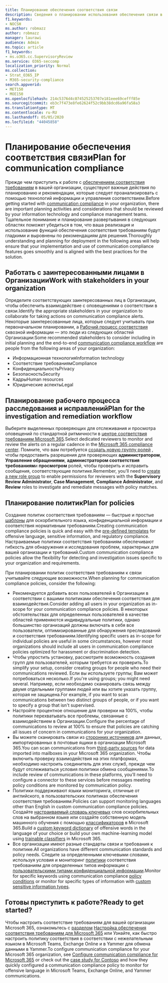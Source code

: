 ```yaml
---
title: Планирование обеспечения соответствия связи
description: Сведения о планировании использования обеспечения связи в Организации.
f1.keywords:
- NOCSH
ms.author: robmazz
author: robmazz
manager: laurawi
audience: Admin
ms.topic: article
f1_keywords:
- ms.o365.cc.SupervisoryReview
ms.service: O365-seccomp
localization_priority: Normal
ms.collection:
- Strat_O365_IP
- M365-security-compliance
search.appverid:
- MET150
- MOE150
ms.openlocfilehash: 214c5376d4c074525253707e181eee69cefff85e
ms.sourcegitcommit: eb3c7f473e8fe62624f52c9bb38dcd6a96fa58a3
ms.translationtype: MT
ms.contentlocale: ru-RU
ms.lasthandoff: 05/05/2020
ms.locfileid: "44045858"
---
```

# <a name="plan-for-communication-compliance"></a><span data-ttu-id="243a9-103">Планирование обеспечения соответствия связи</span><span class="sxs-lookup"><span data-stu-id="243a9-103">Plan for communication compliance</span></span>

<span data-ttu-id="243a9-104">Прежде чем приступить к работе с [обеспечением соответствия требованиям](communication-compliance.md) в вашей организации, существуют важные действия по планированию и рекомендации, которые следует проанализировать с помощью технологий информации и управления соответствием.</span><span class="sxs-lookup"><span data-stu-id="243a9-104">Before getting started with [communication compliance](communication-compliance.md) in your organization, there are important planning activities and considerations that should be reviewed by your information technology and compliance management teams.</span></span> <span data-ttu-id="243a9-105">Тщательное понимание и планирование развертывания в следующих областях поможет убедиться в том, что ваша реализация и использование функций обеспечения соответствия требованиям будут гладкими и выровнены по рекомендациям для решения.</span><span class="sxs-lookup"><span data-stu-id="243a9-105">Thoroughly understanding and planning for deployment in the following areas will help ensure that your implementation and use of communication compliance features goes smoothly and is aligned with the best practices for the solution.</span></span>

## <a name="work-with-stakeholders-in-your-organization"></a><span data-ttu-id="243a9-106">Работать с заинтересованными лицами в Организации</span><span class="sxs-lookup"><span data-stu-id="243a9-106">Work with stakeholders in your organization</span></span>

<span data-ttu-id="243a9-107">Определите соответствующих заинтересованных лиц в Организации, чтобы обеспечить взаимодействие с оповещениями о соответствии в связи.</span><span class="sxs-lookup"><span data-stu-id="243a9-107">Identify the appropriate stakeholders in your organization to collaborate for taking actions on communication compliance alerts.</span></span> <span data-ttu-id="243a9-108">Некоторые заинтересованные лица, которые следует учитывать при первоначальном планировании, а [Рабочий процесс соответствия](communication-compliance.md#workflow) сквозной информации — это люди из следующих областей Организации:</span><span class="sxs-lookup"><span data-stu-id="243a9-108">Some recommended stakeholders to consider including in initial planning and the end-to-end [communication compliance workflow](communication-compliance.md#workflow) are people from the following areas of your organization:</span></span>

- <span data-ttu-id="243a9-109">Информационная технология</span><span class="sxs-lookup"><span data-stu-id="243a9-109">Information technology</span></span>
- <span data-ttu-id="243a9-110">Соответствие требованиям</span><span class="sxs-lookup"><span data-stu-id="243a9-110">Compliance</span></span>
- <span data-ttu-id="243a9-111">Конфиденциальность</span><span class="sxs-lookup"><span data-stu-id="243a9-111">Privacy</span></span>
- <span data-ttu-id="243a9-112">Безопасность</span><span class="sxs-lookup"><span data-stu-id="243a9-112">Security</span></span>
- <span data-ttu-id="243a9-113">Кадры</span><span class="sxs-lookup"><span data-stu-id="243a9-113">Human resources</span></span>
- <span data-ttu-id="243a9-114">Юридические аспекты</span><span class="sxs-lookup"><span data-stu-id="243a9-114">Legal</span></span>

## <a name="plan-for-the-investigation-and-remediation-workflow"></a><span data-ttu-id="243a9-115">Планирование рабочего процесса расследования и исправлений</span><span class="sxs-lookup"><span data-stu-id="243a9-115">Plan for the investigation and remediation workflow</span></span>

<span data-ttu-id="243a9-116">Выберите выделенных проверяющих для отслеживания и просмотра оповещений по стандартной ритмичности в [центре соответствия требованиям Microsoft 365](https://compliance.microsoft.com/).</span><span class="sxs-lookup"><span data-stu-id="243a9-116">Select dedicated reviewers to monitor and review the alerts on a regular cadence in the [Microsoft 365 compliance center](https://compliance.microsoft.com/).</span></span> <span data-ttu-id="243a9-117">Помните, что вам потребуется [создать новую группу ролей](communication-compliance-configure.md#step-1-required-enable-permissions-for-communication-compliance) , чтобы предоставить разрешения для проверяющих **администратором**, **Управление обращениями**, **администратором соответствия требованиям**и **просмотром** ролей, чтобы проверить и исправить сообщения, соответствующие политике.</span><span class="sxs-lookup"><span data-stu-id="243a9-117">Remember, you’ll need to [create a new role group](communication-compliance-configure.md#step-1-required-enable-permissions-for-communication-compliance) to enable permissions for reviewers with the **Supervisory Review Administrator**, **Case Management**, **Compliance Administrator**, and **Review** roles to investigate and remediate messages with policy matches.</span></span>

## <a name="plan-for-policies"></a><span data-ttu-id="243a9-118">Планирование политик</span><span class="sxs-lookup"><span data-stu-id="243a9-118">Plan for policies</span></span>

<span data-ttu-id="243a9-119">Создание политик соответствия требованиям — быстрые и простые [шаблоны](communication-compliance-feature-reference.md#policy-templates) для оскорбительного языка, конфиденциальной информации и соответствия нормативным требованиям.</span><span class="sxs-lookup"><span data-stu-id="243a9-119">Creating communication compliance policies is quick and easy with the [pre-defined templates](communication-compliance-feature-reference.md#policy-templates) for offensive language, sensitive information, and regulatory compliance.</span></span> <span data-ttu-id="243a9-120">Настраиваемые политики соответствия требованиям обеспечивают гибкость для обнаружения и исследования проблем, характерных для вашей организации и требований.</span><span class="sxs-lookup"><span data-stu-id="243a9-120">Custom communication compliance policies allow the flexibility for detecting and investigation issues specific to your organization and requirements.</span></span>

<span data-ttu-id="243a9-121">При планировании политик соответствия требованиям к связи учитывайте следующие возможности.</span><span class="sxs-lookup"><span data-stu-id="243a9-121">When planning for communication compliance policies, consider the following:</span></span>

- <span data-ttu-id="243a9-122">Рекомендуется добавить всех пользователей в Организации в соответствии с вашими политиками обеспечения соответствия для взаимодействия.</span><span class="sxs-lookup"><span data-stu-id="243a9-122">Consider adding all users in your organization as in-scope for your communication compliance policies.</span></span> <span data-ttu-id="243a9-123">В некоторых обстоятельствах для определенных пользователей в качестве областей применяются индивидуальные политики, однако большинство организаций должны включать в себя все пользователи, оптимизированные для обнаружения преследований и соответствия требованиям.</span><span class="sxs-lookup"><span data-stu-id="243a9-123">Identifying specific users as in-scope for individual policies are useful in some circumstances, however most organizations should include all users in communication compliance policies optimized for harassment or discrimination detection.</span></span>
- <span data-ttu-id="243a9-124">Чтобы упростить установку, рассмотрите возможность создания групп для пользователей, которым требуется их проверить.</span><span class="sxs-lookup"><span data-stu-id="243a9-124">To simplify your setup, consider creating groups for people who need their communications reviewed.</span></span> <span data-ttu-id="243a9-125">Если вы используете группы; Вам может потребоваться несколько.</span><span class="sxs-lookup"><span data-stu-id="243a9-125">If you're using groups; you might need several.</span></span> <span data-ttu-id="243a9-126">Например, если необходимо сканировать связь между двумя отдельными группами людей или вы хотите указать группу, которая не защищена.</span><span class="sxs-lookup"><span data-stu-id="243a9-126">For example, if you want to scan communications between two distinct groups of people, or if you want to specify a group that isn't supervised.</span></span>
- <span data-ttu-id="243a9-127">Настройте процентное отношение для проверки на 100%, чтобы политики перехватывать все проблемы, связанные с взаимодействием в Организации.</span><span class="sxs-lookup"><span data-stu-id="243a9-127">Configure the percentage of communications to review at 100% to ensure that policies are catching all issues of concern in communications for your organization.</span></span>
- <span data-ttu-id="243a9-128">Вы можете сканировать связи из [сторонних источников](communication-compliance-feature-reference.md#supported-communication-types) для данных, импортированных в почтовые ящики в организации Microsoft 365.</span><span class="sxs-lookup"><span data-stu-id="243a9-128">You can scan communications from [third-party sources](communication-compliance-feature-reference.md#supported-communication-types) for data imported into mailboxes in your Microsoft 365 organization.</span></span> <span data-ttu-id="243a9-129">Чтобы включить проверку взаимодействия на этих платформах, необходимо настроить соединитель для этих служб, прежде чем будут отслеживаться условия политики обмена сообщениями.</span><span class="sxs-lookup"><span data-stu-id="243a9-129">To include review of communications in these platforms, you’ll need to configure a connector to these services before messages meeting policy conditions are monitored by communication policy.</span></span>
- <span data-ttu-id="243a9-130">Политики поддерживают языки мониторинга, отличные от английского, в пользовательских политиках обеспечения соответствия требованиям.</span><span class="sxs-lookup"><span data-stu-id="243a9-130">Policies can support monitoring languages other than English in custom communication compliance policies.</span></span> <span data-ttu-id="243a9-131">Создайте [настраиваемый словарь ключевых](communication-compliance-feature-reference.md#custom-keyword-dictionaries) слов оскорбительных слов на выбранном языке или создайте собственную модель машинного обучения с помощью [классификаторов](classifier-getting-started-with.md) в Microsoft 365.</span><span class="sxs-lookup"><span data-stu-id="243a9-131">Build a [custom keyword dictionary](communication-compliance-feature-reference.md#custom-keyword-dictionaries) of offensive words in the language of your choice or build your own machine-learning model using [trainable classifiers](classifier-getting-started-with.md) in Microsoft 365.</span></span>
- <span data-ttu-id="243a9-132">Все организации имеют разные стандарты связи и требования к политике.</span><span class="sxs-lookup"><span data-stu-id="243a9-132">All organizations have different communication standards and policy needs.</span></span> <span data-ttu-id="243a9-133">Следите за определенными ключевыми словами, используя условия и мониторинг [политики](communication-compliance-feature-reference.md#conditional-settings) соответствия требованиям для определенных типов информации с [пользовательскими типами конфиденциальной информации](create-a-custom-sensitive-information-type.md).</span><span class="sxs-lookup"><span data-stu-id="243a9-133">Monitor for specific keywords using communication compliance [policy conditions](communication-compliance-feature-reference.md#conditional-settings) or monitor for specific types of information with [custom sensitive information types](create-a-custom-sensitive-information-type.md).</span></span>

## <a name="ready-to-get-started"></a><span data-ttu-id="243a9-134">Готовы приступить к работе?</span><span class="sxs-lookup"><span data-stu-id="243a9-134">Ready to get started?</span></span>

<span data-ttu-id="243a9-135">Чтобы настроить соответствие требованиям для вашей организации Microsoft 365, ознакомьтесь с [разделом](communication-compliance-case-study.md) [Настройка обеспечения соответствия требованиям для Microsoft 365](communication-compliance-configure.md) или Узнайте, как быстро настроить политику соответствия в соответствии с нежелательным языком в Microsoft Teams, Exchange Online и в Yammer для обмена данными в Yammer.</span><span class="sxs-lookup"><span data-stu-id="243a9-135">To configure communication compliance for your Microsoft 365 organization, see [Configure communication compliance for Microsoft 365](communication-compliance-configure.md) or check out the [case study for Contoso](communication-compliance-case-study.md) and how they quickly configured a communication compliance policy to monitor for offensive language in Microsoft Teams, Exchange Online, and Yammer communications.</span></span>
